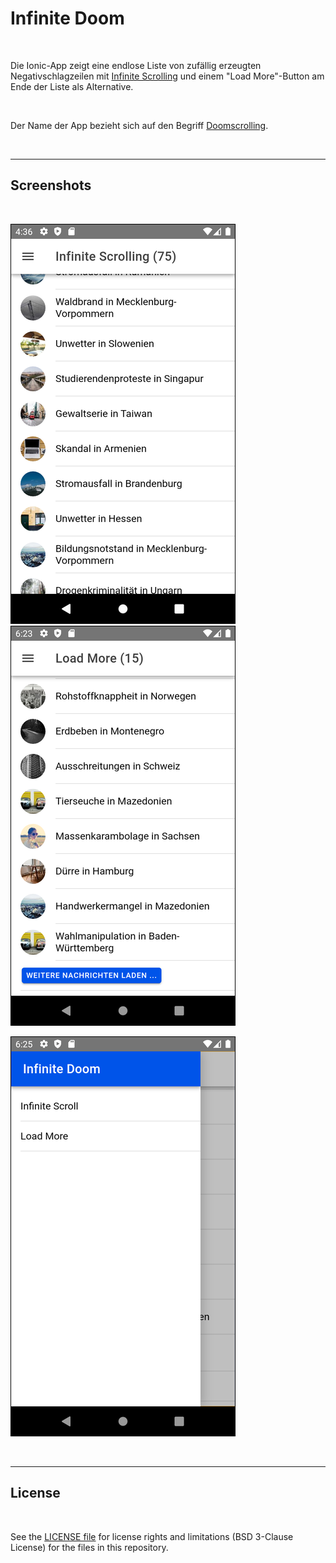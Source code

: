 # Infinite Doom #

<br>

Die Ionic-App zeigt eine endlose Liste von zufällig erzeugten Negativschlagzeilen mit 
[Infinite Scrolling](https://ionicframework.com/docs/api/infinite-scroll) und einem 
"Load More"-Button am Ende der Liste als Alternative.

<br>

Der Name der App bezieht sich auf den Begriff [Doomscrolling](https://www.spiegel.de/psychologie/doomscrolling-wie-wir-trotz-schrecklicher-nachrichten-hoffnungsvoll-bleiben-podcast-a-75b371fa-ca64-407f-bb70-748f1123003e).

<br>

----

## Screenshots ##

<br>

![Screenshot: Infinite Scrolling](screenshot_1.png) &nbsp; ![Screenshot: Paging](screenshot_2.png)

![Screenshot: Navigationsmenü ausgeklappt](screenshot_3.png)

<br>

----

## License ##

<br>

See the [LICENSE file](LICENSE.md) for license rights and limitations (BSD 3-Clause License) for the files in this repository.

<br>

